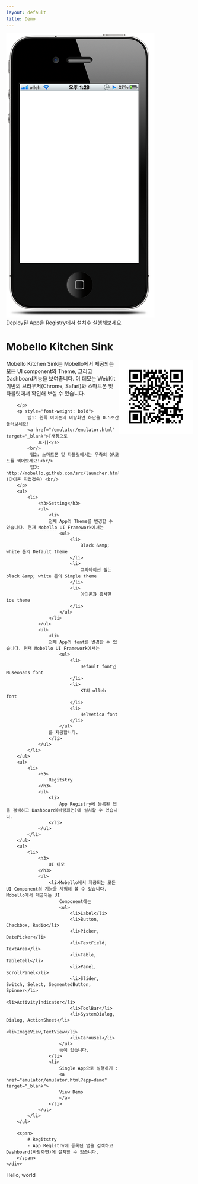```yaml
---
layout: default 
title: Demo 
---
```


<div class="row">
	<div class="span6" style="position: relative">
		<img src="/attachments/4981276/5046452.png" alt="" />
		<iframe id="browser" scrolling="no" frameborder="0" width="320px" height="464px"
			style="left: 37px; top: 156px; position: absolute;" src="/src/launcher.html">
		</iframe>
		<div>
			 Deploy된 App을 Registry에서 설치후 실행해보세요
		</div>
	</div>
	<div class="span6">
		<h1>
			Mobello Kitchen Sink
		</h1>
		<p>
		<img
			src="/attachments/4981276/5668869.png" style="float:right"	alt=""/>
		Mobello Kitchen Sink는 Mobello에서 제공되는 모든 UI component와 Theme, 그리고 Dashboard기능을 보여줍니다. 이
		데모는 WebKit 기반의 브라우저(Chrome, Safari)와 스마트폰 및 타블릿에서 확인해 보실 수 있습니다. 
		
		</p>
		<p style="font-weight: bold">
			팁1: 왼쪽 아이폰의 바탕화면 하단을 0.5초간 눌러보세요! 
			<a href="/emulator/emulator.html" target="_blank">[새창으로
				보기]</a>
			<br/>
			 팁2: 스마트폰 및 타블릿에서는 우측의 QR코드를 찍어보세요!<br/> 
			 팁3: http://mobello.github.com/src/launcher.html (아이폰 직접접속) <br/>
		</p>
		<ul>
			<li>
				<h3>Setting</h3>
				<ul>
					<li>
					전체 App의 Theme를 변경할 수 있습니다. 현재 Mobello UI Framework에서는
						<ul>
							<li>
								Black &amp; white 톤의 Default theme
							</li>
							<li>
								그라데이션 없는 black &amp; white 톤의 Simple theme
							</li>
							<li>
								아이폰과 흡사한 ios theme
							</li>
						</ul>
					</li>
				</ul>
				<ul>
					<li>
					전체 App의 font를 변경할 수 있습니다. 현재 Mobello UI Framework에서는
						<ul>
							<li>
								Default font인 MuseoSans font
							</li>
							<li>
								KT의 olleh font
							</li>
							<li>
								Helvetica font
							</li>
						</ul>
					를 제공합니다.
					</li>
				</ul>
			</li>
		</ul>
		<ul>
			<li>
				<h3>
					Regitstry
				</h3>
				<ul>
					<li>
						App Registry에 등록된 앱을 검색하고 Dashboard(바탕화면)에 설치할 수 있습니다.
					</li>
				</ul>
			</li>
		</ul>
		<ul>
			<li>
				<h3>
					UI 데모
				</h3>
				<ul>
					<li>Mobello에서 제공되는 모든 UI Component의 기능을 체험해 볼 수 있습니다. Mobello에서 제공되는 UI
						Component에는
						<ul>
							<li>Label</li>
							<li>Button, Checkbox, Radio</li>
							<li>Picker, DatePicker</li>
							<li>TextField, TextArea</li>
							<li>Table, TableCell</li>
							<li>Panel, ScrollPanel</li>
							<li>Slider, Switch, Select, SegmentedButton, Spinner</li>
							<li>ActivityIndicator</li>
							<li>ToolBar</li>
							<li>SystemDialog, Dialog, ActionSheet</li>
							<li>ImageView,TextView</li>
							<li>Carousel</li>
						</ul>
						등이 있습니다.
					</li>
					<li>
						Single App으로 실행하기 :
						<a href="emulator/emulator.html?app=demo" target="_blank"> 
						View Demo
						</a>
					</li>
				</ul>
			</li>
		</ul>

		<span>
			# Regitstry
			- App Registry에 등록된 앱을 검색하고 Dashboard(바탕화면)에 설치할 수 있습니다.
		</span>
	</div>
</div>

Hello, world